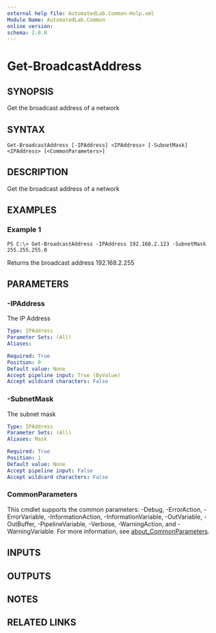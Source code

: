 ```yaml
---
external help file: AutomatedLab.Common-Help.xml
Module Name: AutomatedLab.Common
online version:
schema: 2.0.0
---
```


# Get-BroadcastAddress

## SYNOPSIS
Get the broadcast address of a network

## SYNTAX

```
Get-BroadcastAddress [-IPAddress] <IPAddress> [-SubnetMask] <IPAddress> [<CommonParameters>]
```

## DESCRIPTION
Get the broadcast address of a network

## EXAMPLES

### Example 1
```
PS C:\> Get-BroadcastAddress -IPAddress 192.168.2.123 -SubnetMask 255.255.255.0
```

Returns the broadcast address 192.168.2.255

## PARAMETERS

### -IPAddress
The IP Address

```yaml
Type: IPAddress
Parameter Sets: (All)
Aliases:

Required: True
Position: 0
Default value: None
Accept pipeline input: True (ByValue)
Accept wildcard characters: False
```

### -SubnetMask
The subnet mask

```yaml
Type: IPAddress
Parameter Sets: (All)
Aliases: Mask

Required: True
Position: 1
Default value: None
Accept pipeline input: False
Accept wildcard characters: False
```

### CommonParameters
This cmdlet supports the common parameters: -Debug, -ErrorAction, -ErrorVariable, -InformationAction, -InformationVariable, -OutVariable, -OutBuffer, -PipelineVariable, -Verbose, -WarningAction, and -WarningVariable. For more information, see [about_CommonParameters](http://go.microsoft.com/fwlink/?LinkID=113216).

## INPUTS

## OUTPUTS

## NOTES

## RELATED LINKS
